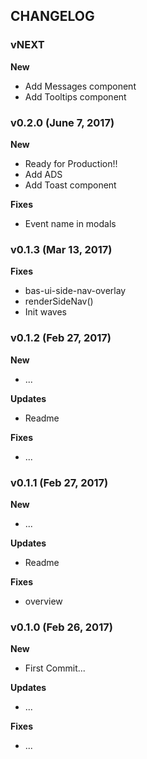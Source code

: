 ## CHANGELOG

### vNEXT

**New**
- Add Messages component
- Add Tooltips component

### v0.2.0 (June 7, 2017)

**New**
- Ready for Production!!
- Add ADS
- Add Toast component

**Fixes**
- Event name in modals

### v0.1.3 (Mar 13, 2017)

**Fixes**
- bas-ui-side-nav-overlay
- renderSideNav()
- Init waves

### v0.1.2 (Feb 27, 2017)

**New**
- ...

**Updates**
- Readme

**Fixes**
- ...

### v0.1.1 (Feb 27, 2017)

**New**
- ...

**Updates**
- Readme

**Fixes**
- overview

### v0.1.0 (Feb 26, 2017)

**New**
- First Commit...

**Updates**
- ...

**Fixes**
- ...
